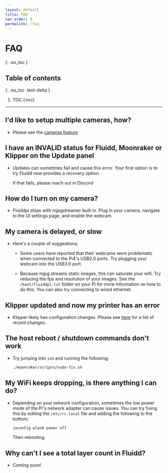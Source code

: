 ```yaml
---
layout: default
title: FAQ
nav_order: 8
permalink: /faq
---
```


# FAQ
{: .no_toc }

## Table of contents
{: .no_toc .text-delta }

1. TOC
{:toc}

---

## I'd like to setup multiple cameras, how?

- Please see the [cameras feature](/features/cameras)

## I have an INVALID status for Fluidd, Moonraker or Klipper on the Update panel

- Updates can sometimes fail and cause this error. Your first option is to try
  Fluidd now provides a recovery option.

  If that fails, please reach out in Discord

## How do I turn on my camera?

- Fluiddpi ships with mjpgstreamer built in. Plug in your camera, navigate to
  the UI settings page, and enable the webcam.

## My camera is delayed, or slow

- Here's a couple of suggestions;
  - Some users have reported that their webcams were problematic when connected
    to the Pi4's USB2.0 ports. Try plugging your webcam into the USB3.0 port.

  - Because mjpg streams static images, this can saturate your wifi. Try
    reducing the fps and resolution of your images. See the `/boot/fluiddpi.txt`
    folder on your Pi for more information on how to do this. You can also
    try connecting to wired ethernet.

## Klipper updated and now my printer has an error

- Klipper likely has configuration changes. Please see
  [here](https://github.com/KevinOConnor/klipper/blob/master/docs/Config_Changes.md)
  for a list of recent changes.

## The host reboot / shutdown commands don't work

- Try jumping into `ssh` and running the following;

  ```bash
  ./moonraker/scripts/sudo-fix.sh
  ```

## My WiFi keeps dropping, is there anything I can do?

- Depending on your network configuration, sometimes the low power mode of the Pi's network adapter
  can cause issues. You can try fixing this by editing the `/etc/rc.local` file and adding the following
  to the bottom;

  ```bash
  iwconfig wlan0 power off
  ```

  Then rebooting.
  
## Why can't I see a total layer count in Fluidd?

- Coming soon!
